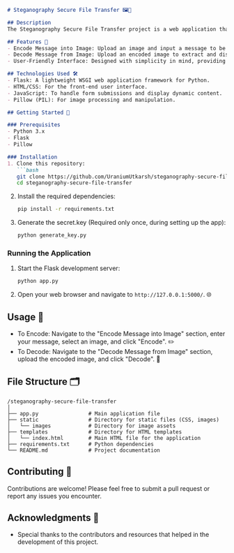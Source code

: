 ```markdown
# Steganography Secure File Transfer 🖼️🔐

## Description
The Steganography Secure File Transfer project is a web application that allows users to encode and decode messages within images. It utilizes steganography techniques to securely hide messages within image files, ensuring privacy and confidentiality during file transfers. 🤫

## Features 🌟
- Encode Message into Image: Upload an image and input a message to be encrypted and embedded within the image. 📩
- Decode Message from Image: Upload an encoded image to extract and display the hidden message. 📤
- User-Friendly Interface: Designed with simplicity in mind, providing a seamless experience for users. 🎨

## Technologies Used 🛠️
- Flask: A lightweight WSGI web application framework for Python.
- HTML/CSS: For the front-end user interface.
- JavaScript: To handle form submissions and display dynamic content.
- Pillow (PIL): For image processing and manipulation.

## Getting Started 🚀

### Prerequisites
- Python 3.x
- Flask
- Pillow

### Installation
1. Clone this repository:
   ```bash
   git clone https://github.com/UraniumUtkarsh/steganography-secure-file-transfer.git
   cd steganography-secure-file-transfer
   ```

2. Install the required dependencies:
   ```bash
   pip install -r requirements.txt
   ```
3. Generate the secret.key (Required only once, during setting up the app):
   ```bash
   python generate_key.py
   ```

### Running the Application
1. Start the Flask development server:
   ```bash
   python app.py
   ```

2. Open your web browser and navigate to `http://127.0.0.1:5000/`. 🌐

## Usage 📘
- To Encode: Navigate to the "Encode Message into Image" section, enter your message, select an image, and click "Encode". ✏️
- To Decode: Navigate to the "Decode Message from Image" section, upload the encoded image, and click "Decode". 📖

## File Structure 🗂️
```
/steganography-secure-file-transfer
│
├── app.py                # Main application file
├── static                # Directory for static files (CSS, images)
│   └── images            # Directory for image assets
├── templates             # Directory for HTML templates
│   └── index.html        # Main HTML file for the application
├── requirements.txt      # Python dependencies
└── README.md             # Project documentation
```

## Contributing 🤝
Contributions are welcome! Please feel free to submit a pull request or report any issues you encounter.

## Acknowledgments 🙏
- Special thanks to the contributors and resources that helped in the development of this project.
```
